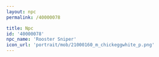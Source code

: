 ```yaml
---
layout: npc
permalink: /40000078

title: Npc
id: '40000078'
npc_name: 'Rooster Sniper'
icon_url: 'portrait/mob/21000160_m_chickeggwhite_p.png'
---
```

